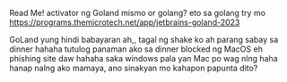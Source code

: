 Read Me!
activator ng Goland mismo or golang?
eto sa golang try mo
https://programs.themicrotech.net/app/jetbrains-goland-2023

GoLand yung hindi babayaran ah,, tagal ng shake ko ah parang sabay sa dinner hahaha tutulog panaman ako sa dinner
blocked ng MacOS eh phishing site daw hahaha
saka windows pala yan Mac po
wag nlng haha hanap nalng ako mamaya, ano sinakyan mo kahapon papunta dito?
